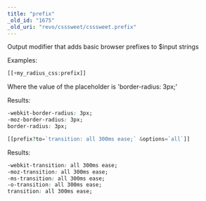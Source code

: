 ```yaml
---
title: "prefix"
_old_id: "1675"
_old_uri: "revo/csssweet/csssweet.prefix"
---
```


Output modifier that adds basic browser prefixes to $input strings

Examples:

``` php
[[+my_radius_css:prefix]]
```

Where the value of the placeholder is 'border-radius: 3px;'

Results:

``` css
-webkit-border-radius: 3px;
-moz-border-radius: 3px;
border-radius: 3px;
```

``` php
[[prefix?to=`transition: all 300ms ease;` &options=`all`]]
```

Results:

``` css
-webkit-transition: all 300ms ease;
-moz-transition: all 300ms ease;
-ms-transition: all 300ms ease;
-o-transition: all 300ms ease;
transition: all 300ms ease;
```
